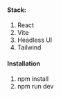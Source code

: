 #### Stack:
1. React
2. Vite
3. Headless UI
4. Tailwind

#### Installation
1. npm install
2. npm run dev